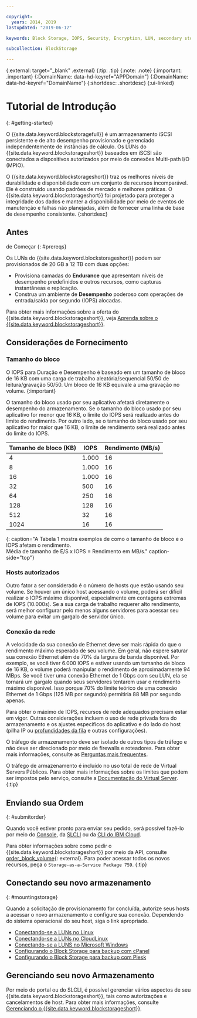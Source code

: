 ```yaml
---

copyright:
  years: 2014, 2019
lastupdated: "2019-06-12"

keywords: Block Storage, IOPS, Security, Encryption, LUN, secondary storage, mount storage, provision storage, ISCSI, MPIO, redundant

subcollection: BlockStorage

---
```

{:external: target="_blank" .external}
{:tip: .tip}
{:note: .note}
{:important: .important}
{:DomainName: data-hd-keyref="APPDomain"}
{:DomainName: data-hd-keyref="DomainName"}
{:shortdesc: .shortdesc}
{:ui-linked}

# Tutorial de Introdução
{: #getting-started}

O {{site.data.keyword.blockstoragefull}} é um armazenamento iSCSI persistente e de alto desempenho provisionado e gerenciado independentemente de instâncias de cálculo. Os LUNs do {{site.data.keyword.blockstorageshort}} baseados em iSCSI são conectados a dispositivos autorizados por meio de conexões Multi-path I/O (MPIO).

O {{site.data.keyword.blockstorageshort}} traz os melhores níveis de durabilidade e disponibilidade com um conjunto de recursos incomparável. Ele é construído usando padrões de mercado e melhores práticas. O {{site.data.keyword.blockstorageshort}} foi projetado para proteger a integridade dos dados e manter a disponibilidade por meio de eventos de manutenção e falhas não planejadas, além de fornecer uma linha de base de desempenho consistente.
{:shortdesc}

## Antes
de Começar
{: #prereqs}

Os LUNs do {{site.data.keyword.blockstorageshort}} podem ser provisionados de 20 GB a 12 TB com duas opções: <br/>
- Provisiona camadas do **Endurance** que apresentam níveis de desempenho predefinidos e outros recursos, como capturas instantâneas e replicação.
- Construa um ambiente de **Desempenho** poderoso com operações de
entrada/saída por segundo (IOPS) alocadas.

Para obter mais informações sobre a oferta do {{site.data.keyword.blockstorageshort}},
veja [Aprenda sobre o {{site.data.keyword.blockstorageshort}}](/docs/infrastructure/BlockStorage?topic=BlockStorage-About).

## Considerações de Fornecimento

### Tamanho do bloco

O IOPS para Duração e Desempenho é baseado em um tamanho de bloco de 16 KB com uma carga de trabalho aleatória/sequencial 50/50 de leitura/gravação 50/50. Um bloco de 16 KB equivale a uma gravação no volume.
{:important}

O tamanho do bloco usado por seu aplicativo afetará diretamente o desempenho do armazenamento. Se o tamanho do bloco usado por seu aplicativo for menor que 16 KB, o limite do IOPS será realizado antes do limite do rendimento. Por outro lado, se o tamanho do bloco usado por seu aplicativo for maior que 16 KB, o limite de rendimento será realizado antes do limite do IOPS.

| Tamanho de bloco (KB) | IOPS | Rendimento (MB/s) |
|-----|-----|-----|
| 4 | 1.000 | 16 |
| 8 | 1.000 | 16 |
| 16 | 1.000 | 16 |
| 32 | 500 | 16 |
| 64 | 250 | 16 |
| 128 | 128 | 16 |
| 512 | 32 | 16 |
| 1024 | 16 | 16 |
{: caption="A Tabela 1 mostra exemplos de como o tamanho de bloco e o IOPS afetam o rendimento.<br/>Média de tamanho de E/S x IOPS = Rendimento em MB/s." caption-side="top"}

### Hosts autorizados

Outro fator a ser considerado é o número de hosts que estão usando seu volume. Se houver um único host acessando o volume, poderá ser difícil realizar o IOPS máximo disponível, especialmente em contagens extremas de IOPS (10.000s). Se a sua carga de trabalho requerer alto rendimento, será melhor configurar pelo menos alguns servidores para acessar seu volume para evitar um gargalo de servidor único.

### Conexão da rede

A velocidade da sua conexão de Ethernet deve ser mais rápida do
que o rendimento máximo esperado de seu volume. Em geral, não espere saturar sua conexão Ethernet além de 70% da largura de banda disponível. Por exemplo, se você tiver 6.000 IOPS e estiver usando um tamanho de bloco de 16 KB, o volume poderá manipular o rendimento de aproximadamente 94 MBps. Se você tiver uma conexão Ethernet de 1 Gbps com seu LUN, ela se tornará um gargalo quando seus servidores tentarem usar o rendimento máximo disponível. Isso porque 70% do limite teórico de uma conexão Ethernet de 1 Gbps (125 MB por segundo) permitiria 88 MB por segundo apenas.

Para obter o máximo de IOPS, recursos de rede adequados precisam estar em vigor. Outras considerações incluem o uso
de rede privada fora do armazenamento e os ajustes específicos do aplicativo e do lado do host (pilha
IP ou [profundidades da fila](/docs/infrastructure/BlockStorage?topic=BlockStorage-hostqueuesettings) e
outras configurações).

O tráfego de armazenamento deve ser isolado de outros tipos de tráfego e não deve ser direcionado por meio de firewalls e roteadores. Para obter mais informações, consulte as [Perguntas mais frequentes](/docs/BlockStorage?topic=block-storage-faqs#isolatedstoragetraffic).

O tráfego de armazenamento é incluído no uso total de rede de Virtual Servers Públicos. Para obter mais informações sobre os limites que podem ser impostos pelo serviço, consulte a [Documentação do Virtual Server](/docs/vsi?topic=virtual-servers-about-public-virtual-servers#about-public-virtual-servers).
{:tip}

## Enviando sua Ordem
{: #submitorder}

Quando você estiver pronto para enviar seu pedido, será possível fazê-lo por meio do [Console](/docs/infrastructure/BlockStorage?topic=BlockStorage-orderingthroughConsole), da [SLCLI](/docs/infrastructure/BlockStorage?topic=BlockStorage-orderingthroughCLI) ou da [CLI do IBM Cloud](/docs/cli/reference/ibmcloud?topic=cloud-cli-sl-block-storage#sl_block_volume_order).

Para obter informações sobre como pedir o {{site.data.keyword.blockstorageshort}} por meio da API, consulte [order_block_volume](https://softlayer-python.readthedocs.io/en/latest/api/managers/block/#SoftLayer.managers.block.BlockStorageManager.order_block_volume){: external}.
Para poder acessar todos os novos recursos, peça o `Storage-as-a-Service Package 759`.
{:tip}

## Conectando seu novo armazenamento
{: #mountingstorage}

Quando a solicitação de provisionamento for concluída, autorize seus hosts a acessar o novo armazenamento e configure sua conexão. Dependendo do sistema operacional do seu host, siga o link apropriado.
- [Conectando-se a LUNs no Linux](/docs/infrastructure/BlockStorage?topic=BlockStorage-mountingLinux)
- [Conectando-se a LUNs no CloudLinux](/docs/infrastructure/BlockStorage?topic=BlockStorage-mountingCloudLinux)
- [Conectando-se a LUNS no Microsoft Windows](/docs/infrastructure/BlockStorage?topic=BlockStorage-mountingWindows)
- [Configurando o Block Storage para backup com cPanel](/docs/infrastructure/BlockStorage?topic=BlockStorage-cPanelBackups)
- [Configurando o Block Storage para backup com Plesk](/docs/infrastructure/BlockStorage?topic=BlockStorage-PleskBackups)

## Gerenciando seu novo Armazenamento

Por meio do portal ou do SLCLI, é possível gerenciar vários aspectos de seu {{site.data.keyword.blockstorageshort}}, tais como autorizações e cancelamentos de host. Para obter mais informações, consulte [Gerenciando o {{site.data.keyword.blockstorageshort}}](/docs/infrastructure/BlockStorage?topic=BlockStorage-managingstorage).
